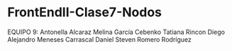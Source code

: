 # FrontEndII-Clase7-Nodos

EQUIPO 9:
Antonella Alcaraz
Melina García Cebenko
Tatiana Rincon
Diego Alejandro Meneses Carrascal
Daniel Steven Romero Rodríguez
